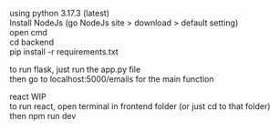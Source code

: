 using python 3.17.3 (latest) <br>
Install NodeJs (go NodeJs site > download > default setting)
<br>
open cmd <br>
cd backend <br>
pip install -r requirements.txt

to run flask, just run the app.py file <br>
then go to localhost:5000/emails for the main function <br>


react WIP<br>
to run react, open terminal in frontend folder (or just cd to that folder)<br>
then npm run dev

